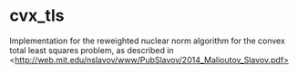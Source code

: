 # cvx_tls
Implementation for the reweighted nuclear norm algorithm for the convex total least squares problem, as described in &lt;http://web.mit.edu/nslavov/www/PubSlavov/2014_Malioutov_Slavov.pdf>
